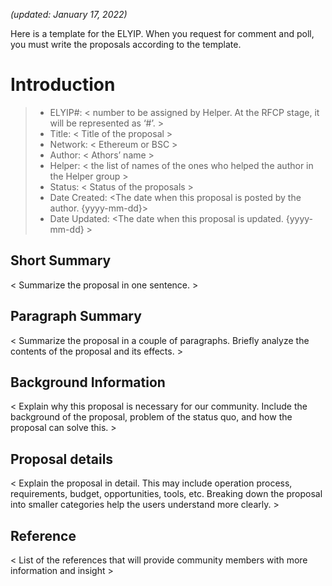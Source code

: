 *(updated: January 17, 2022)*

Here is a template for the ELYIP. When you request for comment and poll, you must write the proposals according to the template.

# Introduction
>- ELYIP#: < number to be assigned by Helper. At the RFCP stage, it will be represented as ‘#’. >
>- Title: < Title of the proposal >
>- Network: < Ethereum or BSC >
>- Author: < Athors’ name >
>- Helper: < the list of names of the ones who helped the author in the Helper group >
>- Status: < Status of the proposals >
>- Date Created: <The date when this proposal is posted by the author. {yyyy-mm-dd}>
>- Date Updated: <The date when this proposal is updated. {yyyy-mm-dd} >

## Short Summary
< Summarize the proposal in one sentence. >

## Paragraph Summary
< Summarize the proposal in a couple of paragraphs. Briefly analyze the contents of the proposal and its effects. >

## Background Information
< Explain why this proposal is necessary for our community. Include the background of the proposal, problem of the status quo, and how the proposal can solve this. >

## Proposal details
< Explain the proposal in detail. This may include operation process, requirements, budget, opportunities, tools, etc. Breaking down the proposal into smaller categories help the users understand more clearly. >

## Reference
< List of the references that will provide community members with more information and insight >
